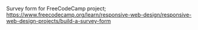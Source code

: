 Survey form for FreeCodeCamp project; https://www.freecodecamp.org/learn/responsive-web-design/responsive-web-design-projects/build-a-survey-form 

